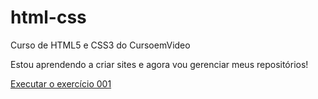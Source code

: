 # html-css
 Curso de HTML5 e CSS3 do CursoemVideo

 Estou aprendendo a criar sites e agora vou gerenciar meus repositórios!

 <a href="https://hectorsalg.github.io/html-css/modulo-01/exercicios/ex001/index.html">Executar o exercício 001</a>